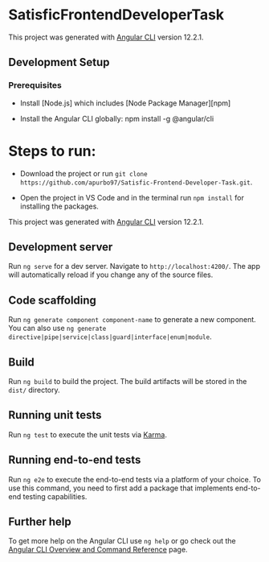 # SatisficFrontendDeveloperTask

This project was generated with [Angular CLI](https://github.com/angular/angular-cli) version 12.2.1.

## Development Setup
### Prerequisites

- Install [Node.js] which includes [Node Package Manager][npm]

- Install the Angular CLI globally: npm install -g @angular/cli

# Steps to run:

- Download the project or run `git clone https://github.com/apurbo97/Satisfic-Frontend-Developer-Task.git`.

- Open the project in VS Code and in the terminal run `npm install` for installing the packages.

This project was generated with [Angular CLI](https://github.com/angular/angular-cli) version 12.2.1.

## Development server

Run `ng serve` for a dev server. Navigate to `http://localhost:4200/`. The app will automatically reload if you change any of the source files.

## Code scaffolding

Run `ng generate component component-name` to generate a new component. You can also use `ng generate directive|pipe|service|class|guard|interface|enum|module`.

## Build

Run `ng build` to build the project. The build artifacts will be stored in the `dist/` directory.

## Running unit tests

Run `ng test` to execute the unit tests via [Karma](https://karma-runner.github.io).

## Running end-to-end tests

Run `ng e2e` to execute the end-to-end tests via a platform of your choice. To use this command, you need to first add a package that implements end-to-end testing capabilities.

## Further help

To get more help on the Angular CLI use `ng help` or go check out the [Angular CLI Overview and Command Reference](https://angular.io/cli) page.
